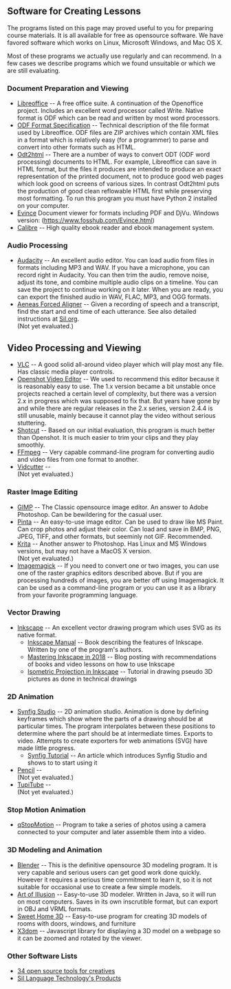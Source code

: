 ## Software for Creating Lessons

The programs listed on this page may proved useful to you for preparing course
materials. It is all available for free as opensource software. We have
favored software which works on Linux, Microsoft Windows, and Mac OS X.

Most of these programs we actually use regularly and can recommend.
In a few cases we describe programs which we found unsuitable or
which we are still evaluating.

### Document Preparation and Viewing
* [Libreoffice](https://www.libreoffice.org/) --
	A free office suite. A continuation of the Openoffice project. Includes
	an excellent word processor called Write. Native format is ODF
	which can be read and written by most word processors.
* [ODF Format Specification](http://docs.oasis-open.org/office/v1.2/cs01/OpenDocument-v1.2-cs01.html) --
	Technical description of the file format used by Libreoffice. ODF files
	are ZIP archives which contain XML files in a format which is relatively
	easy (for a programmer) to parse and convert into other formats such
	as HTML.
* [Odt2html](https://github.com/david672orford/odt2html) --
	There are a number of ways to convert ODT (ODF word processing) documents to
	HTML. For example, Libreoffice can save in HTML format, but the files it
	produces are intended to produce an exact representation of the printed
	document, not to produce good web pages which look good on screens
	of various sizes. In contrast Odt2html puts the production of good clean
	reflowable HTML first while preserving most formatting. To run this
	program you must have Python 2 installed on your computer.
* [Evince](https://wiki.gnome.org/Apps/Evince/)
	Document viewer for formats including PDF and DjVu.
	Windows version: (https://www.fosshub.com/Evince.html)
* [Calibre](https://calibre-ebook.com/) --
	High quality ebook reader and ebook management system.

### Audio Processing
* [Audacity](https://www.audacityteam.org/) --
	An excellent audio editor. You can load audio from files in formats
	including MP3 and WAV. If you have a microphone, you can record right
	in Audacity. You can then trim the audio, remove noise, adjust its tone,
	and combine multiple audio clips on a timeline. You can save the project
	to continue working on it later. When you are ready, you can export
	the finished audio in WAV, FLAC, MP3, and OGG formats.
* [Aeneas Forced Aligner](https://github.com/readbeyond/aeneas) --
	Given a recording of speech and a transcript, find the start and end
	time of each utterance. See also detailed instructions at
	[Sil.org](http://software.sil.org/downloads/r/readingappbuilder/Reading-App-Builder-07-Using-aeneas-for-Audio-Text-Synchronization.pdf).
	<br>(Not yet evaluated.)

## Video Processing and Viewing
* [VLC](https://www.videolan.org) --
	A good solid all-around video player which will play most any file.
	Has classic media player controls.
* [Openshot Video Editor](https://www.openshot.org) --
	We used to recommend this editor because it is reasonably easy to use.
	The 1.x version became a bit unstable once projects reached a certain
	level of complexity, but there was a version 2.x in progress which was
	supposed to fix that. But years have gone by and while there are
	regular releases in the 2.x series, version 2.4.4 is still unusable,
	mainly because it cannot play the video without serious stuttering.
* [Shotcut](https://www.shotcut.org) --
	Based on our initial evaluation, this program is much better than
	Openshot. It is much easier to trim your clips and they play smoothly.
* [FFmpeg](https://www.ffmpeg.org) --
	Very capable command-line program for converting audio and video files
	from one format to another.
* [Vidcutter](https://github.com/ozmartian/vidcutter) --
	<br>(Not yet evaluated.)

### Raster Image Editing
* [GIMP](https://www.gimp.org/) --
	The Classic opensource image editor. An answer to Adobe Photoshop. Can be
	bewildering for the casual user.
* [Pinta](https://pinta-project.com) --
	An easy-to-use image editor. Can be used to draw like MS Paint. Can crop photos
	and adjust their color. Can load and save in BMP, PNG, JPEG, TIFF, and other
	formats, but seeminly not GIF. Recommended.
* [Krita](https://krita.org) --
	Another answer to Photoshop. Has Linux and MS Windows versions, but may
	not have a MacOS X version.
	<br>(Not yet evaluated.)
* [Imagemagick](https://www.imagemagick.org) --
	If you need to convert one or two images, you can use one of the raster
	graphics editors described above. But if you are processing hundreds
	of images, you are better off using Imagemagick. It can be used as a
	command-line program or you can use it as a library from your favorite
	programming language.

### Vector Drawing
* [Inkscape](https://inkscape.org/) --
    An excellent vector drawing program which uses SVG as its native format.
  * [Inkscape Manual](http://tavmjong.free.fr/INKSCAPE/MANUAL/html/) --
      Book describing the features of Inkscape. Written by one of the
      program's authors.
  * [Mastering Inkscape in 2018](http://libregraphicsworld.org/blog/entry/mastering-inkscape-in-2018) --
      Blog posting with recommendations of books and video lessons on how
      to use Inkscape
  * [Isometric Projection in Inkscape](http://ahninniah.blogspot.com/2013/04/isometric-projection-in-inkscape.html) --
      Tutorial in drawing pseudo 3D pictures as done in technical drawings

### 2D Animation
* [Synfig Studio](https://www.synfig.org) --
    2D animation studio. Animation is done by defining keyframes which
    show where the parts of a drawing should be at particular times. The
    program interpolates between these positions to determine where the part
    should be at intermediate times. Exports to video. Attempts to create
    exporters for web animations (SVG) have made little progress.
  * [Synfig Tutorial](https://opensource.com/article/16/12/synfig-studio-animation-software-tutorial) --
      An article which introduces Synfig Studio and shows to to start using it
* [Pencil](https://www.pencil2d.org) --
    <br>(Not yet evaluated.)
* [TupiTube](http://www.tupitube.com/) --
    <br>(Not yet evaluated.)

### Stop Motion Animation
* [qStopMotion](http://www.qstopmotion.org) --
	Program to take a series of photos using a camera connected to your
	computer and later assemble them into a video.

### 3D Modeling and Animation
* [Blender](https://www.blender.org) --
	This is the definitive opensource 3D modeling program. It is very capable
	and serious users can get good work done quickly. However it requires a serious
	time commitment to learn it, so it is not suitable for occasional use to create
	a few simple models.
* [Art of Illusion](http://www.artofillusion.org) --
	Easy-to-use 3D modeler. Written in Java, so it will run on most computers.
	Saves in its own inscrutible format, but can export in OBJ and VRML formats.
* [Sweet Home 3D](http://www.sweethome3d.com) --
	Easy-to-use program for creating 3D models of rooms with doors, windows, and furniture
* [X3dom](https://www.x3dom.org/) --
	Javascript library for displaying a 3D model on a webpage so it can be
	zoomed and rotated by the viewer.

### Other Software Lists
* [34 open source tools for creatives](https://opensource.com/article/16/12/yearbook-top-open-source-creative-tools-2016)
* [Sil Language Technology's Products](http://software.sil.org/products/)

